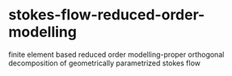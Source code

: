 # stokes-flow-reduced-order-modelling
finite element based reduced order modelling-proper orthogonal decomposition of geometrically parametrized stokes flow
